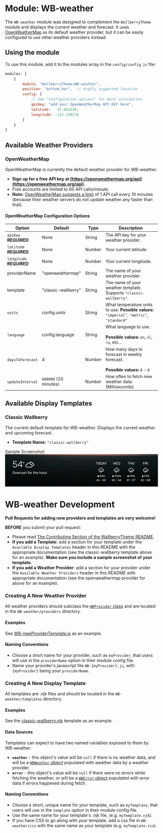 # Module: WB-weather
The `WB-weather` module was designed to complement the `WallberryTheme` module and displays the current weather and forecast. It uses [OpenWeatherMap](https://openweathermap.org/) as its default weather provider, but it can be easily configured to use other weather providers instead.

## Using the module

To use this module, add it to the modules array in the `config/config.js` file:
````javascript
modules: [
	{
		module: "WallberryTheme/WB-weather",
		position: "bottom_bar",  // Highly suggested location
		config: {
			// See "Configuration options" for more information.
			apiKey: "add your OpenWeatherMap API KEY here",
			latitude:   47.603230,
			longitude: -122.330276
		}
	}
]
````

## Available Weather Providers

### OpenWeatherMap

OpenWeatherMap is currently the default weather provider for WB-weather.

 * **Sign up for a free API key at [https://openweathermap.org/api](https://openweathermap.org/api)**.
 * Free accounts are limited to 60 API calls/minute.
 * **Note:** [OpenWeatherMap suggests a limit](https://openweathermap.org/appid) of 1 API call every 10 minutes (because their weather servers do not update weather any faster than that).

#### OpenWeatherMap Configuration Options

| Option                      | Default            | Type       | Description
| ----------------------------|--------------------| -----------|------------
| `apiKey` <br>**REQUIRED**   | None               |String      | The API key for your weather provider.
| `latitude` <br>**REQUIRED** | None               |Number      | Your current latitude.
| `longitude` <br>**REQUIRED**| None               |Number      | Your current longitude.
| providerName                | "openweathermap"   |String      | The name of your weather provider.
| template                    | "classic-wallberry"|String      | The name of your weather template. Supports `"classic-wallberry"`.
| `units`                     | config.units       |String      | What temperature units to use. **Possible values:** `"imperial"`, `"metric"`, `"standard"`<br>
| `language`                  | config.language    |String      | What language to use. <br><br> **Possible values:** `en`, `nl`, `ru`, etc...<br>
| `daysToForecast`            | 4                  |Number      | How many days to forecast in weekly forecast. <br><br> **Possible values:** `0` - `8` <br>
| `updateInterval`            | `600000` (10 minutes)|Number    | How often to fetch new weather data. (Milliseconds)

## Available Display Templates

### Classic Wallberry

The current default template for WB-weather. Displays the current weather and upcoming forecast.

* **Template Name:** `"classic-wallberry"`

Sample Screenshot: <img src="screenshots/wb-weather-wallberry-classic.jpg">

# WB-weather Development

**Pull Requests for adding new providers and templates are very welcome!**

**BEFORE** you submit your pull request:

- Please read [The Contributing Section of the WallberryTheme README](../README.md).
- **If you add a Template**: add a section for your template under the  `Available Display Templates` header in this README with the appropriate documentation (see the classic-wallberry template above for an example). **Make sure you include a sample screenshot of your template.**
- **If you add a Weather Provider**: add a section for your provider under the `Available Weather Providers` header in this README with appropriate documentation (see the openweathermap provider for above for an example).

### Creating A New Weather Provider

All weather providers should subclass the [`WBProvider` class](WB-provider.js) and are located in the `WB-weather/providers` directory.

#### Examples

See [WB-newProviderTemplate.js](WB-newProviderTemplate.js) as an example.

#### Naming Conventions

- Choose a short name for your provider, such as `myProvider`, that users will use in the `providerName` option in their module config file.
- Name your provider's javascript file `WB-{myProvider}.js`, with `{myProvider}` being your `providerName`.

### Creating A New Display Template

All templates are .njk files and should be located in the `WB-weather/templates` directory.

#### Examples

See the [classic-wallberry.njk](templates/classic-wallberry.njk) template as an example.

#### Data Sources

Templates can expect to have two named variables exposed to them by WB-weather:

- **`weather`** - this object's value will be `null` if there is no weather data, and will be a [`WBWeather` object](WB-dataObjects.js) populated with weather data by a weather provider.
- **`error`** - this object's value will be `null` if there were no errors while fetching the weather, or will be a [`WBError` object](WB-dataObjects.js) populated with error data if errors happened during fetch.

#### Naming Conventions

  * Choose a short, unique name for your template, such as `myTemplate`, that users will use in the `template` option in their module config file.
  * Use the same name for your template's .njk file, (e.g. `myTemplate.njk`).
  * If you have CSS to go along with your template, add a css file in `WB-weather/css` with the same name as your template (e.g. `myTemplate.css`).
